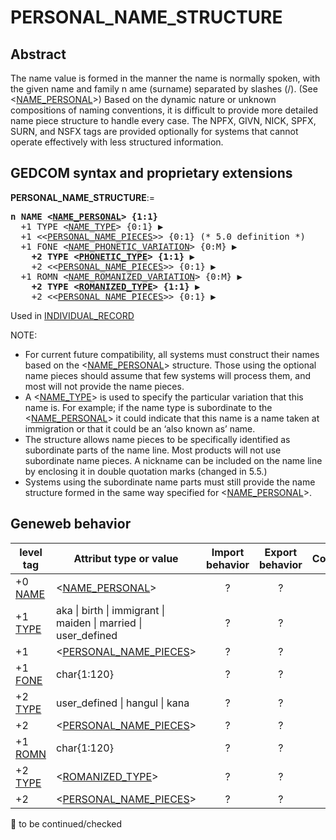 ﻿# PERSONAL_NAME_STRUCTURE
## Abstract
The name value is formed in the manner the name is normally spoken, with the given name and family
n ame (surname) separated by slashes (/). (See &lt;<a href=Ged.NAME_PERSONAL.md>NAME_PERSONAL</a>&gt;) Based on the
dynamic nature or unknown compositions of naming conventions, it is difficult to provide more
detailed name piece structure to handle every case. The NPFX, GIVN, NICK, SPFX, SURN, and
NSFX tags are provided optionally for systems that cannot operate effectively with less structured
information.


## GEDCOM syntax and proprietary extensions

**PERSONAL_NAME_STRUCTURE**:=
<pre>
<b>n NAME &lt;<a href=Ged.NAME_PERSONAL.md>NAME_PERSONAL</a>&gt; {1:1}</b>
  +1 TYPE &lt;<a href=Ged.NAME_TYPE.md>NAME_TYPE</a>&gt; {0:1} &#x25B6;
  +1 &lt;&lt;<a href=Ged.PERSONAL_NAME_PIECES.md>PERSONAL_NAME_PIECES</a>&gt;&gt; {0:1} (* 5.0 definition *)
  +1 FONE &lt;<a href=Ged.NAME_PHONETIC_VARIATION.md>NAME_PHONETIC_VARIATION</a>&gt; {0:M} &#x25B6;
<b>    +2 TYPE &lt;<a href=Ged.PHONETIC_TYPE.md>PHONETIC_TYPE</a>&gt; {1:1} &#x25B6;</b>
    +2 &lt;&lt;<a href=Ged.PERSONAL_NAME_PIECES.md>PERSONAL_NAME_PIECES</a>&gt;&gt; {0:1} &#x25B6;
  +1 ROMN &lt;<a href=Ged.NAME_ROMANIZED_VARIATION.md>NAME_ROMANIZED_VARIATION</a>&gt; {0:M} &#x25B6;
<b>    +2 TYPE &lt;<a href=Ged.ROMANIZED_TYPE.md>ROMANIZED_TYPE</a>&gt; {1:1} &#x25B6;</b>
    +2 &lt;&lt;<a href=Ged.PERSONAL_NAME_PIECES.md>PERSONAL_NAME_PIECES</a>&gt;&gt; {0:1} &#x25B6;
</pre>
Used in <a href=Ged.INDIVIDUAL_RECORD.md>INDIVIDUAL_RECORD</a><br />


NOTE:
- For current future compatibility, all systems must construct their names based on the &lt;<a href=Ged.NAME_PERSONAL.md>NAME_PERSONAL</a>&gt; structure. Those using the optional name pieces should assume that few systems will process them, and most will not provide the name pieces.
- A &lt;<a href=Ged.NAME_TYPE.md>NAME_TYPE</a>&gt; is used to specify the particular variation that this name is.  For example; if the name type is subordinate to the &lt;<a href=Ged.NAME_PERSONAL.md>NAME_PERSONAL</a>&gt; it could indicate that this name is a name taken at immigration or that it could be an ‘also known as’ name.
- The structure allows name pieces to be specifically identified as subordinate parts of the name line. Most products will not use subordinate name pieces. A nickname can  be included on the name line by enclosing it in double quotation marks (changed in 5.5.)
- Systems using the subordinate name parts must still provide the name structure formed in the same way specified for &lt;<a href=Ged.NAME_PERSONAL.md>NAME_PERSONAL</a>&gt;.

## Geneweb behavior

level tag  | Attribut type or value | Import behavior | Export behavior  | Comment 
---------- | ------------- | :---------------: | :-----------------:| -----------
+0 <a href=Ged.GLOSSARY.md#name>NAME</a> | &lt;<a href=Ged.NAME_PERSONAL.md>NAME_PERSONAL</a>&gt; | ? | ? | 
+1 <a href=Ged.GLOSSARY.md#type>TYPE</a> |  aka \| birth \| immigrant \| maiden \| married \| user_defined  | ? | ? | 
+1  | &lt;<a href=Ged.PERSONAL_NAME_PIECES.md>PERSONAL_NAME_PIECES</a>&gt; | ? | ? | 
+1 <a href=Ged.GLOSSARY.md#fone>FONE</a> | char{1:120} | ? | ? | 
+2 <a href=Ged.GLOSSARY.md#type>TYPE</a> |  user_defined \| hangul \| kana | ? | ? | 
+2  | &lt;<a href=Ged.PERSONAL_NAME_PIECES.md>PERSONAL_NAME_PIECES</a>&gt; | ? | ? | 
+1 <a href=Ged.GLOSSARY.md#romn>ROMN</a> | char{1:120} | ? | ? | 
+2 <a href=Ged.GLOSSARY.md#type>TYPE</a> | &lt;<a href=Ged.ROMANIZED_TYPE.md>ROMANIZED_TYPE</a>&gt; | ? | ? | 
+2  | &lt;<a href=Ged.PERSONAL_NAME_PIECES.md>PERSONAL_NAME_PIECES</a>&gt; | ? | ? | 

🚧 to be continued/checked


